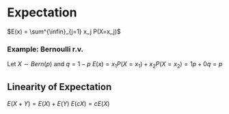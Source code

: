 # Expectation

$E(x) = \sum^{\infin}_{j=1} x_j P(X=x_j)$

### Example: Bernoulli r.v.
Let $X \sim Bern(p)$ and $q = 1-p$
$E(x) = x_1P(X = x_1) + x_2P(X=x_2)= 1p+0q = p$

## Linearity of Expectation
$E(X + Y) = E(X) + E(Y)$
$E(cX) = cE(X)$